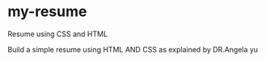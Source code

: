 # my-resume
Resume using CSS and HTML

Build a simple resume using HTML AND CSS as explained by DR.Angela yu
